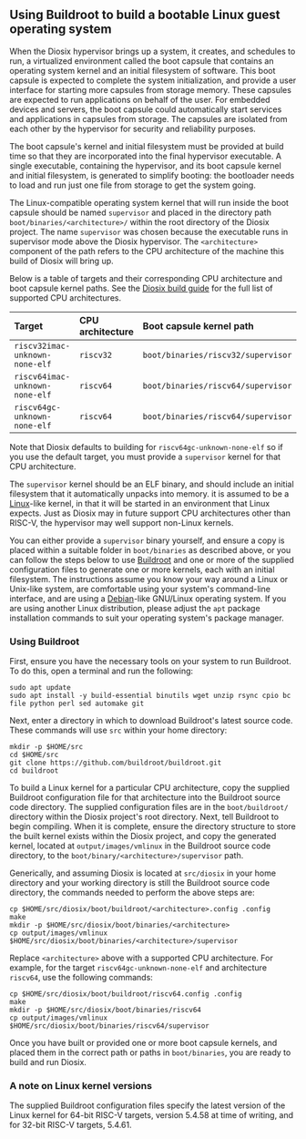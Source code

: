 ## Using Buildroot to build a bootable Linux guest operating system

When the Diosix hypervisor brings up a system, it creates, and schedules to run, a virtualized environment called the boot capsule that contains an operating system kernel and an initial filesystem of software. This boot capsule is expected to complete the system initialization, and provide a user interface for starting more capsules from storage memory. These capsules are expected to run applications on behalf of the user. For embedded devices and servers, the boot capsule could automatically start services and applications in capsules from storage. The capsules are isolated from each other by the hypervisor for security and reliability purposes.

The boot capsule's kernel and initial filesystem must be provided at build time so that they are incorporated into the final hypervisor executable. A single executable, containing the hypervisor, and its boot capsule kernel and initial filesystem, is generated to simplify booting: the bootloader needs to load and run just one file from storage to get the system going.

The Linux-compatible operating system kernel that will run inside the boot capsule should be named `supervisor` and placed in the directory path `boot/binaries/<architecture>/` within the root directory of the Diosix project. The name `supervisor` was chosen because the executable runs in supervisor mode above the Diosix hypervisor. The `<architecture>` component of the path refers to the CPU architecture of the machine this build of Diosix will bring up.

Below is a table of targets and their corresponding CPU architecture and boot capsule kernel paths. See the [Diosix build guide](building.md) for the full list of supported CPU architectures.

| Target                         | CPU architecture | Boot capsule kernel path           |
|:-------------------------------|:-----------------|:-----------------------------------|
| `riscv32imac-unknown-none-elf` | `riscv32`        | `boot/binaries/riscv32/supervisor` |
| `riscv64imac-unknown-none-elf` | `riscv64`        | `boot/binaries/riscv64/supervisor` |
| `riscv64gc-unknown-none-elf`   | `riscv64`        | `boot/binaries/riscv64/supervisor` |


Note that Diosix defaults to building for `riscv64gc-unknown-none-elf` so if you use the default target, you must provide a `supervisor` kernel for that CPU architecture.

The `supervisor` kernel should be an ELF binary, and should include an initial filesystem that it automatically unpacks into memory. it is assumed to be a [Linux](https://www.kernel.org/)-like kernel, in that it will be started in an environment that Linux expects. Just as Diosix may in future support CPU architectures other than RISC-V, the hypervisor may well support non-Linux kernels.

You can either provide a `supervisor` binary yourself, and ensure a copy is placed within a suitable folder in `boot/binaries` as described above, or you can follow the steps below to use [Buildroot](https://buildroot.org/) and one or more of the supplied configuration files to generate one or more kernels, each with an initial filesystem. The instructions assume you know your way around a Linux or Unix-like system, are comfortable using your system's command-line interface, and are using a [Debian](https://www.debian.org/)-like GNU/Linux operating system. If you are using another Linux distribution, please adjust the `apt` package installation commands to suit your operating system's package manager.

### Using Buildroot

First, ensure you have the necessary tools on your system to run Buildroot. To do this, open a terminal and run the following:

```
sudo apt update
sudo apt install -y build-essential binutils wget unzip rsync cpio bc file python perl sed automake git
```

Next, enter a directory in which to download Buildroot's latest source code. These commands will use `src` within your home directory:

```
mkdir -p $HOME/src
cd $HOME/src
git clone https://github.com/buildroot/buildroot.git
cd buildroot
```

To build a Linux kernel for a particular CPU architecture, copy the supplied Buildroot configuration file for that architecture into the Buildroot source code directory. The supplied configuration files are in the `boot/buildroot/` directory within the Diosix project's root directory. Next, tell Buildroot to begin compiling. When it is complete, ensure the directory structure to store the built kernel exists within the Diosix project, and copy the generated kernel, located at `output/images/vmlinux` in the Buildroot source code directory, to the `boot/binary/<architecture>/supervisor` path.

Generically, and assuming Diosix is located at `src/diosix` in your home directory and your working directory is still the Buildroot source code directory, the commands needed to perform the above steps are:

```
cp $HOME/src/diosix/boot/buildroot/<architecture>.config .config
make
mkdir -p $HOME/src/diosix/boot/binaries/<architecture>
cp output/images/vmlinux $HOME/src/diosix/boot/binaries/<architecture>/supervisor
```

Replace `<architecture>` above with a supported CPU architecture. For example, for the target `riscv64gc-unknown-none-elf` and architecture `riscv64`, use the following commands:

```
cp $HOME/src/diosix/boot/buildroot/riscv64.config .config
make
mkdir -p $HOME/src/diosix/boot/binaries/riscv64
cp output/images/vmlinux $HOME/src/diosix/boot/binaries/riscv64/supervisor
```

Once you have built or provided one or more boot capsule kernels, and placed them in the correct path or paths in `boot/binaries`, you are ready to build and run Diosix.

### A note on Linux kernel versions

The supplied Buildroot configuration files specify the latest version of the Linux kernel for 64-bit RISC-V targets, version 5.4.58 at time of writing, and for 32-bit RISC-V targets, 5.4.61.
